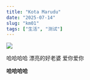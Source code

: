 ```yaml
---
title: "Kota Marudu"
date: "2025-07-14"
slug: "km01"
tags: ["生活", "测试"]
---
```

![](https://prod-files-secure.s3.us-west-2.amazonaws.com/112d0858-5090-4d34-a606-b75eb8d65fd2/c7b45876-473c-4fb6-85d3-cb84a84bfc51/1000201235.jpg?X-Amz-Algorithm=AWS4-HMAC-SHA256&X-Amz-Content-Sha256=UNSIGNED-PAYLOAD&X-Amz-Credential=ASIAZI2LB4666I7US5PZ%2F20250724%2Fus-west-2%2Fs3%2Faws4_request&X-Amz-Date=20250724T122049Z&X-Amz-Expires=3600&X-Amz-Security-Token=IQoJb3JpZ2luX2VjEAQaCXVzLXdlc3QtMiJHMEUCIGYfpPD1gy7W4FJf8B0BhY3guxOYJ5uLs1eR1vpTK49mAiEAjOgICL7gosXNnAzB0mUsrdirkS8wf%2FR%2FWt8pjWweBwcq%2FwMILRAAGgw2Mzc0MjMxODM4MDUiDMsTvurkgZGSkilCcCrcAwN5aYq2DOPmTg5%2BNKRBcwMvhkeAMF8XLqUiDU1URrB3lpM4RHi5EspOZW6hQt%2BmRYixdkJL20cM26K%2FbzI54wOQeUvDrIQEpb3%2Be%2FgUTvorX5Vh4qhAOHnnPfgGNKaNo4vQY%2Bt%2F5Xdyxd0ZJFRkk%2FcLfeABnF9rfQqVh2YGmFu1%2FK11XCIkBQenntJtMWrNw8ckpwx0LumqmdaUy6MtbTOYo80lw%2FyVTen3n3Uqars8MGPWePi2B1NrZ%2BGdmJQW7g%2BTSqb%2BuKoyb%2Bbz0DMSS0%2FUGMKTkjL7v3w%2FUJnU4x82dh43MRKacXCDMaJghCX69TgkOFvCQSMroCzU%2FZw%2F4ArcxpQIbBydCqVc36J5v7CRjtFmT5Ymwr6SKp1eb6IdrInzIMON1w5FrFwii%2BQUj8ZeZegALoZfFEsobPMxJgpmKSi%2F%2BAzZ3La4Z%2FXSTAope7BbobFv0n7ssGM0PiAVoGQNd3got%2BN5s26LEjtaCuXfGNoOSB%2Bw6IppHNjfEHL1s%2FP1DKlk30BXGwOD%2ByFYRe9jezdaXD18P28ThAPleeemWGbLuW2kNY4E5YnX5DAn2rk33vFmkQxmAKTyyTAQ4xFRqxoLjJf5M7TNPOM9%2Fo5BnsYtFkJynLXahTapMOe%2FiMQGOqUBRL8gOfAOs2vEemDabWLpuntlF8fLd9YAKOaMPXgnpcb4V2xKNVg3%2BzZG%2B2tjj7gGgqhIayLMAwz4QuA8YW9ke%2BMdWPEJfthizmX1Az0CgWBD0%2BeXxLbyMocPbpIWyPe2pplKyxpJPJ4ZelWtrjaPc5vU%2BYmYsUH9U8%2FM1SGEJjU2l4Vq5J5x8awoGAKYO1Yx1tcsr%2BipOyPIKrlwQbTS0ec0pUbt&X-Amz-Signature=53d951f9eaa53e398ccd7d186e285d73e3641c8ce62694d94b671339a7b40ec9&X-Amz-SignedHeaders=host&x-amz-checksum-mode=ENABLED&x-id=GetObject)


哈哈哈哈  漂亮的好老婆  爱你爱你


**哈哈哈哈**

